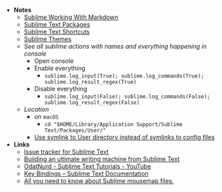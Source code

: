 - **Notes**
	- [Sublime Working With Markdown](Sublime%20Text/Sublime%20Working%20With%20Markdown.md)
	- [Sublime Text Packages](Sublime%20Text/Sublime%20Text%20Packages.md)
	- [Sublime Text Shortcuts](Sublime%20Text/Sublime%20Text%20Shortcuts.md)
	- [Sublime Themes](Sublime%20Text/Sublime%20Themes.md)
	- *See all sublime actions with names and everything happening in console*
		- Open console
		- Enable everything 
			- `sublime.log_input(True); sublime.log_commands(True); sublime.log_result_regex(True)`
		- Disable everything
			- `sublime.log_input(False); sublime.log_commands(False); sublime.log_result_regex(False)`
	- *Location*
		- on `macOS`
			- `cd "$HOME/Library/Application Support/Sublime Text/Packages/User/"`
		- [Use symlink to User directory instead of symlinks to config files](https://github.com/sublimehq/sublime_text/issues/5020)
- **Links**
	- [Issue tracker for Sublime Text](https://github.com/sublimehq/sublime_text)
	- [Building an ultimate writing machine from Sublime Text](https://tonsky.me/blog/sublime-writer/)
	- [OdatNurd - Sublime Text Tutorials - YouTube](https://www.youtube.com/c/OdatNurd/videos)
	- [Key Bindings – Sublime Text Documentation](https://www.sublimetext.com/docs/key_bindings.html)
	- [All you need to know about Sublime mousemap files.](https://gist.github.com/Ultra-Instinct-05/e1ca9a4d48641cc6c0af46fec0010611)
